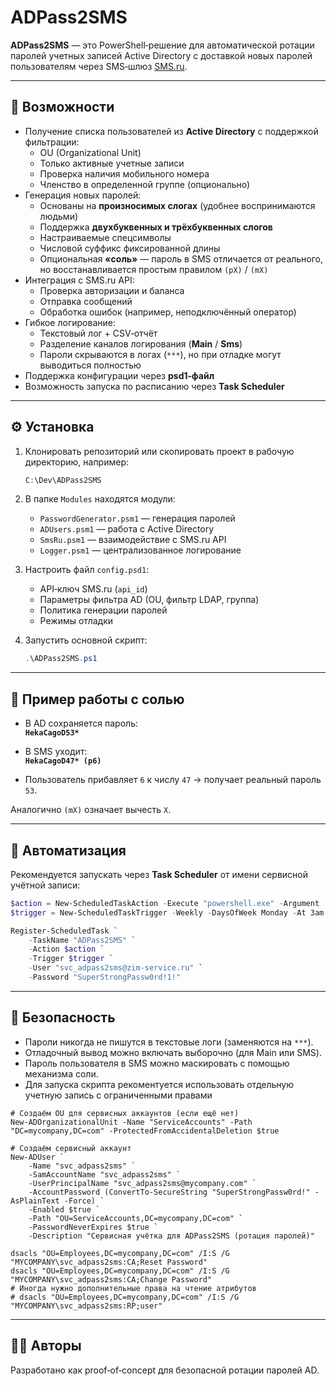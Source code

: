 ﻿# ADPass2SMS

**ADPass2SMS** — это PowerShell‑решение для автоматической ротации паролей учетных записей Active Directory с доставкой новых паролей пользователям через SMS‑шлюз [SMS.ru](https://sms.ru).

---

## 🚀 Возможности

- Получение списка пользователей из **Active Directory** с поддержкой фильтрации:
  - OU (Organizational Unit)
  - Только активные учетные записи
  - Проверка наличия мобильного номера
  - Членство в определенной группе (опционально)
- Генерация новых паролей:
  - Основаны на **произносимых слогах** (удобнее воспринимаются людьми)
  - Поддержка **двухбуквенных и трёхбуквенных слогов**
  - Настраиваемые спецсимволы
  - Числовой суффикс фиксированной длины
  - Опциональная **«соль»** — пароль в SMS отличается от реального, но восстанавливается простым правилом `(pX)` / `(mX)`
- Интеграция с SMS.ru API:
  - Проверка авторизации и баланса
  - Отправка сообщений
  - Обработка ошибок (например, неподключённый оператор)
- Гибкое логирование:
  - Текстовый лог + CSV‑отчёт
  - Разделение каналов логирования (**Main** / **Sms**)
  - Пароли скрываются в логах (`***`), но при отладке могут выводиться полностью
- Поддержка конфигурации через **psd1‑файл**
- Возможность запуска по расписанию через **Task Scheduler**

---

## ⚙️ Установка

1. Клонировать репозиторий или скопировать проект в рабочую директорию, например:

   ```powershell
   C:\Dev\ADPass2SMS
   ```

2. В папке `Modules` находятся модули:
   - `PasswordGenerator.psm1` — генерация паролей
   - `ADUsers.psm1` — работа с Active Directory
   - `SmsRu.psm1` — взаимодействие с SMS.ru API
   - `Logger.psm1` — централизованное логирование

3. Настроить файл `config.psd1`:
   - API‑ключ SMS.ru (`api_id`)
   - Параметры фильтра AD (OU, фильтр LDAP, группа)
   - Политика генерации паролей
   - Режимы отладки

4. Запустить основной скрипт:

   ```powershell
   .\ADPass2SMS.ps1
   ```

---

## 📝 Пример работы с солью

- В AD сохраняется пароль:  
  **`HekaCagoD53*`**  

- В SMS уходит:  
  **`HekaCagoD47* (p6)`**  

- Пользователь прибавляет `6` к числу `47` → получает реальный пароль `53`.  

Аналогично `(mX)` означает вычесть `X`.

---

## 📅 Автоматизация

Рекомендуется запускать через **Task Scheduler** от имени сервисной учётной записи:

```powershell
$action = New-ScheduledTaskAction -Execute "powershell.exe" -Argument '-ExecutionPolicy Bypass -File "C:\Dev\ADPass2SMS\ADPass2SMS.ps1"'
$trigger = New-ScheduledTaskTrigger -Weekly -DaysOfWeek Monday -At 3am

Register-ScheduledTask `
    -TaskName "ADPass2SMS" `
    -Action $action `
    -Trigger $trigger `
    -User "svc_adpass2sms@zim-service.ru" `
    -Password "SuperStrongPassw0rd!1!"
```

---

## 🔐 Безопасность

- Пароли никогда не пишутся в текстовые логи (заменяются на `***`).
- Отладочный вывод можно включать выборочно (для Main или SMS).
- Пароль пользователя в SMS можно маскировать с помощью механизма соли.
- Для запуска скрипта рекоментуется использовать отдельную учетную запись с ограниченными правами
```
# Создаём OU для сервисных аккаунтов (если ещё нет)
New-ADOrganizationalUnit -Name "ServiceAccounts" -Path "DC=mycompany,DC=com" -ProtectedFromAccidentalDeletion $true

# Создаём сервисный аккаунт
New-ADUser `
    -Name "svc_adpass2sms" `
    -SamAccountName "svc_adpass2sms" `
    -UserPrincipalName "svc_adpass2sms@mycompany.com" `
    -AccountPassword (ConvertTo-SecureString "SuperStrongPassw0rd!" -AsPlainText -Force) `
    -Enabled $true `
    -Path "OU=ServiceAccounts,DC=mycompany,DC=com" `
    -PasswordNeverExpires $true `
    -Description "Сервисная учётка для ADPass2SMS (ротация паролей)"

dsacls "OU=Employees,DC=mycompany,DC=com" /I:S /G "MYCOMPANY\svc_adpass2sms:CA;Reset Password"
dsacls "OU=Employees,DC=mycompany,DC=com" /I:S /G "MYCOMPANY\svc_adpass2sms:CA;Change Password"
# Иногда нужно дополнительные права на чтение атрибутов
# dsacls "OU=Employees,DC=mycompany,DC=com" /I:S /G "MYCOMPANY\svc_adpass2sms:RP;user"
```

---

## 👨‍💻 Авторы

Разработано как proof‑of‑concept для безопасной ротации паролей AD.  
